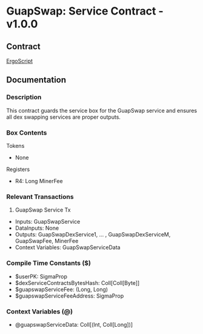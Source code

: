 # GuapSwap: Service Contract - v1.0.0

## Contract

[ErgoScript](ergoscript/guapswap_v1_service.es)

## Documentation

### Description
This contract guards the service box for the GuapSwap service and ensures all dex swapping services are proper outputs.

### Box Contents
Tokens
- None

Registers
- R4: Long MinerFee

### Relevant Transactions
1. GuapSwap Service Tx
- Inputs: GuapSwapService
- DataInputs: None
- Outputs: GuapSwapDexService1, ... , GuapSwapDexServiceM, GuapSwapFee, MinerFee
- Context Variables: GuapSwapServiceData

### Compile Time Constants ($)
- $userPK: SigmaProp
- $dexServiceContractsBytesHash: Coll[Coll[Byte]]
- $guapswapServiceFee: (Long, Long)
- $guapswapServiceFeeAddress: SigmaProp

### Context Variables (@)
- @guapswapServiceData: Coll[(Int, Coll[Long])]

